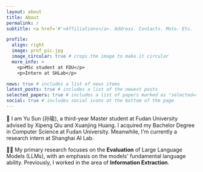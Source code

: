 ```yaml
---
layout: about
title: About
permalink: /
subtitle: <a href='#'>Affiliations</a>. Address. Contacts. Moto. Etc.

profile:
  align: right
  image: prof_pic.jpg
  image_circular: true # crops the image to make it circular
  more_info: >
    <p>MSc student at FDU</p>
    <p>Intern at SHLab</p>

news: true # includes a list of news items
latest_posts: true # includes a list of the newest posts
selected_papers: true # includes a list of papers marked as "selected={true}"
social: true # includes social icons at the bottom of the page
---
```


👋 I am Yu Sun (孙瑜), a third-year Master student at Fudan University advised by Xipeng Qiu and Xuanjing Huang. I acquired
my Bachelor Degree in Computer Science at Fudan University. Meanwhile, I'm currently a research intern at Shanghai AI
Lab.

👩‍💻 My primary research focuses on the **Evaluation** of Large Language Models (LLMs), with an emphasis on the models'
fundamental language ability. Previously, I worked in the area of **Information Extraction**.